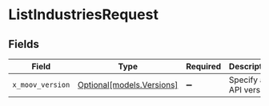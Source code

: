 # ListIndustriesRequest


## Fields

| Field                                              | Type                                               | Required                                           | Description                                        |
| -------------------------------------------------- | -------------------------------------------------- | -------------------------------------------------- | -------------------------------------------------- |
| `x_moov_version`                                   | [Optional[models.Versions]](../models/versions.md) | :heavy_minus_sign:                                 | Specify an API version.                            |